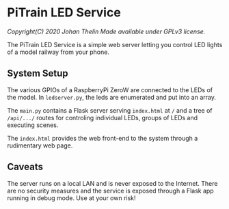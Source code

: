# PiTrain LED Service

*Copyright(C) 2020 Johan Thelin*
*Made available under GPLv3 license.*

The PiTrain LED Service is a simple web server letting you control LED lights of a model railway from your phone.

## System Setup

The various GPIOs of a RaspberryPi ZeroW are connected to the LEDs of the model. In ```ledserver.py```, the leds are enumerated and put into an array.

The ```main.py``` contains a Flask server serving ```index.html``` at ```/``` and a tree of ```/api/.../``` routes for controling individual LEDs, groups of LEDs and executing scenes.

The ```index.html``` provides the web front-end to the system through a rudimentary web page.

## Caveats

The server runs on a local LAN and is never exposed to the Internet. There are no security measures and the service is exposed through a Flask app running in debug mode. Use at your own risk!
